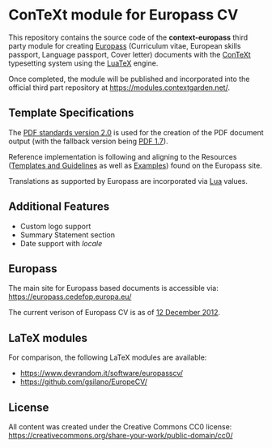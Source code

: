 # ConTeXt module for Europass CV

This repository contains the source code of the **context-europass** third party module for creating [Europass](https://europass.cedefop.europa.eu/) (Curriculum vitae, European skills passport, Language passport, Cover letter) documents with the [ConTeXt](https://wiki.contextgarden.net/Main_Page) typesetting system using the [LuaTeX](http://www.luatex.org/) engine.

Once completed, the module will be published and incorporated into the official third part repository at https://modules.contextgarden.net/.

## Template Specifications

The [PDF standards version 2.0](https://www.iso.org/obp/ui/#iso:std:iso:32000:-2:ed-1:v1:en) is used for the creation of the PDF document output (with the fallback version being [PDF 1.7](https://www.iso.org/obp/ui/#iso:std:iso:32000:-1:ed-1:v1:en)).

Reference implementation is following and aligning to the Resources ([Templates and Guidelines](https://europass.cedefop.europa.eu/documents/curriculum-vitae/templates-instructions/templates/doc) as well as [Examples](https://europass.cedefop.europa.eu/documents/curriculum-vitae/examples)) found on the Europass site.

Translations as supported by Europass are incorporated via [Lua](https://www.lua.org/) values.

## Additional Features

* Custom logo support
* Summary Statement section
* Date support with *locale*

## Europass

The main site for Europass based documents is accessible via: https://europass.cedefop.europa.eu/

The current verison of Europass CV is as of [12 December 2012](https://europass.cedefop.europa.eu/about/news?page=4).

## LaTeX modules

For comparison, the following LaTeX modules are available:

* https://www.devrandom.it/software/europasscv/
* https://github.com/gsilano/EuropeCV/


## License

All content was created under the Creative Commons CC0 license: https://creativecommons.org/share-your-work/public-domain/cc0/
